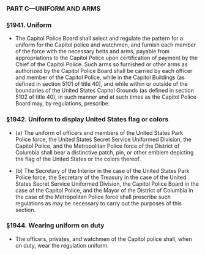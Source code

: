### PART C—UNIFORM AND ARMS

### §1941. Uniform
* The Capitol Police Board shall select and regulate the pattern for a uniform for the Capitol police and watchmen, and furnish each member of the force with the necessary belts and arms, payable from appropriations to the Capitol Police upon certification of payment by the Chief of the Capitol Police. Such arms so furnished or other arms as authorized by the Capitol Police Board shall be carried by each officer and member of the Capitol Police, while in the Capitol Buildings (as defined in section 5101 of title 40), and while within or outside of the boundaries of the United States Capitol Grounds (as defined in section 5102 of title 40), in such manner and at such times as the Capitol Police Board may, by regulations, prescribe.

### §1942. Uniform to display United States flag or colors
* (a) The uniform of officers and members of the United States Park Police force, the United States Secret Service Uniformed Division, the Capitol Police, and the Metropolitan Police force of the District of Columbia shall bear a distinctive patch, pin, or other emblem depicting the flag of the United States or the colors thereof.

* (b) The Secretary of the Interior in the case of the United States Park Police force, the Secretary of the Treasury in the case of the United States Secret Service Uniformed Division, the Capitol Police Board in the case of the Capitol Police, and the Mayor of the District of Columbia in the case of the Metropolitan Police force shall prescribe such regulations as may be necessary to carry out the purposes of this section.

### §1944. Wearing uniform on duty
* The officers, privates, and watchmen of the Capitol police shall, when on duty, wear the regulation uniform.